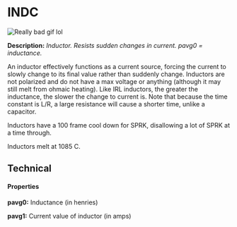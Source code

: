 # INDC

![Really bad gif lol](https://i.imgur.com/jkdjZHv.gifv)

**Description:**  *Inductor. Resists sudden changes in current. pavg0 = inductance.*

An inductor effectively functions as a current source, forcing the current to slowly change 
to its final value rather than suddenly change. Inductors are not polarized and do not have a max voltage 
or anything (although it may still melt from ohmaic heating). Like IRL inductors, the greater the inductance,
the slower the change to current is. Note that because the time constant is L/R, a large resistance will cause 
a shorter time, unlike a capacitor.

Inductors have a 100 frame cool down for SPRK, disallowing a lot of SPRK at a time through.

Inductors melt at 1085 C.

## Technical
#### Properties
**pavg0:** Inductance (in henries)

**pavg1:** Current value of inductor (in amps)